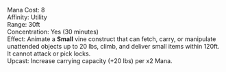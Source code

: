 Mana Cost: 8  
Affinity: Utility  
Range: 30ft  
Concentration: Yes (30 minutes)  
Effect: Animate a **Small** vine construct that can fetch, carry, or manipulate unattended objects up to 20 lbs, climb, and deliver small items within 120ft. It cannot attack or pick locks.  
Upcast: Increase carrying capacity (+20 lbs) per x2 Mana.